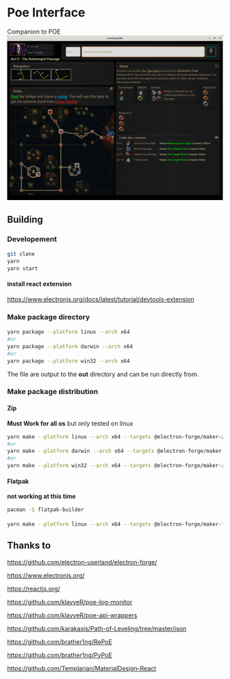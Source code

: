 # Poe Interface
Companion to POE
![alt](https://raw.githubusercontent.com/mmaura/poe-interface/main/docs/screen_1.png)

## Building
### Developement

```sh
git clone
yarn 
yarn start
```
#### install react extension
https://www.electronjs.org/docs/latest/tutorial/devtools-extension

### Make package directory
```sh
yarn package --platform linux --arch x64
#or
yarn package --platform darwin --arch x64
#or 
yarn package --platform win32 --arch x64
```
The file are output to the **out** directory and can be run directly from.

### Make package distribution
#### Zip
**Must Work for all os** but only tested on linux
```sh
yarn make --platform linux --arch x64 --targets @electron-forge/maker-zip
#or
yarn make --platform darwin --arch x64 --targets @electron-forge/maker-zip
#or 
yarn make --platform win32 --arch x64 --targets @electron-forge/maker-zip
```
#### Flatpak

**not working at this time**

```sh
pacman -S flatpak-builder

yarn make --platform linux --arch x64 --targets @electron-forge/maker-flatpak
```

## Thanks to
https://github.com/electron-userland/electron-forge/

https://www.electronjs.org/

https://reactjs.org/

https://github.com/klayveR/poe-log-monitor

https://github.com/klayveR/poe-api-wrappers

https://github.com/karakasis/Path-of-Leveling/tree/master/json

https://github.com/brather1ng/RePoE

https://github.com/brather1ng/PyPoE

https://github.com/Templarian/MaterialDesign-React